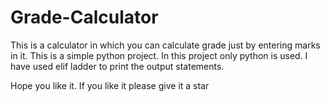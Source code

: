 # Grade-Calculator
This is a calculator in which you can calculate grade just by entering marks in it. This is a simple python project.
In this project only python is used.
I have used elif ladder to print the output statements. 

Hope you like it. If you like it please give it a star
